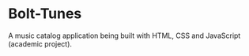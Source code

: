 # Bolt-Tunes
A music catalog application being built with HTML, CSS and JavaScript (academic project).
